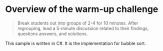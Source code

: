 # Overview of the warm-up challenge

> Break students out into groups of 2-4 for 10 minutes. After regrouping, lead a 5-minute discussion related to their findings, questions answers, and solutions.

This sample is written in C#. It is the implementation for bubble sort.
